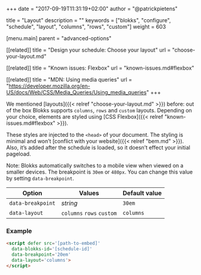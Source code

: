 +++
date            = "2017-09-19T11:31:19+02:00"
author          = "@patrickpietens"

title           = "Layout"
description     = ""
keywords        = ["blokks", "configure", "schedule", "layout", "columns", "rows", "custom"]
weight          = 603

[menu.main]
parent          = "advanced-options"

[[related]]
title = "Design your schedule: Choose your layout"
url = "choose-your-layout.md"

[[related]]
title = "Known issues: Flexbox"
url = "known-issues.md#flexbox"

[[related]]
title = "MDN: Using media queries"
url = "https://developer.mozilla.org/en-US/docs/Web/CSS/Media_Queries/Using_media_queries"
+++

We mentioned [layouts]({{< relref "choose-your-layout.md" >}}) before: out of the box Blokks supports `columns`, `rows` and `custom` layouts. Depending on your choice, elements are styled using [CSS Flexbox]({{< relref "known-issues.md#flexbox" >}}).

These styles are injected to the `<head>` of your document. The styling is minimal and won’t [conflict with your website]({{< relref "bem.md" >}}). Also, it’s added after the schedule is loaded, so it doesn’t effect your initial pageload.

<span class='note'>Note: Blokks automatically switches to a mobile view when viewed on a smaller devices. The breakpoint is `30em` or `480px`. You can change this value by setting `data-breakpoint`.</span>

| Option | Values | Default value |
|--------|--------|---------------|
| `data-breakpoint` | *string* | `30em` |
| `data-layout` | `columns` `rows` `custom` | `columns` |

### Example

```html
<script	defer src='[path-to-embed]'
  data-blokks-id='[schedule-id]'
  data-breakpoint='20em'
  data-layout='columns'>
</script>
```
